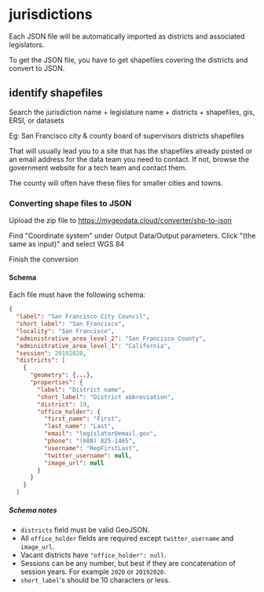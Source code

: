 # jurisdictions

Each JSON file will be automatically imported as districts and associated legislators.

To get the JSON file, you have to get shapefiles covering the districts and convert to JSON.

## identify shapefiles
Search the jurisdiction name + legislature name + districts + shapefiles, gis, ERSI, or datasets

Eg: San Francisco city & county board of supervisors districts shapefiles

That will usually lead you to a site that has the shapefiles already posted or an email address for the data team you need to contact. If not, browse the government website for a tech team and contact them.

The county will often have these files for smaller cities and towns.

### Converting shape files to JSON
Upload the zip file to https://mygeodata.cloud/converter/shp-to-json

Find "Coordinate system" under Output Data/Output parameters. Click "(the same as input)" and select WGS 84

Finish the conversion

#### Schema

Each file must have the following schema:

```json
{
  "label": "San Francisco City Council",
  "short_label": "San Francisco",
  "locality": "San Francisco",
  "administrative_area_level_2": "San Francisco County",
  "administrative_area_level_1": "California",
  "session": 20192020,
  "districts": [
    {
      "geometry": {...},
      "properties": {
        "label": "District name",
        "short_label": "District abbreviation",
        "district": 19,
        "office_holder": {
          "first_name": "First",
          "last_name": "Last",
          "email": "legislator@email.gov",
          "phone": "(608) 825-1465",
          "username": "RepFirstLast",
          "twitter_username": null,
          "image_url": null
        }
      }
    }
  ]
```

##### Schema notes

- `districts` field must be valid GeoJSON.
- All `office_holder` fields are required except `twitter_username` and `image_url`.
- Vacant districts have `"office_holder": null`.
- Sessions can be any number, but best if they are concatenation of session years. For example `2020` or `20192020`.
- `short_label`'s should be 10 characters or less.
